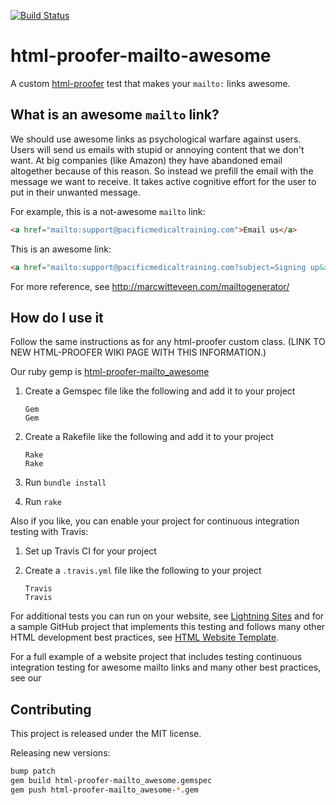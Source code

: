 [![Build Status](https://travis-ci.org/fulldecent/html-proofer-mailto-awesome.svg?branch=master)](https://travis-ci.org/fulldecent/html-proofer-mailto-awesome)

# html-proofer-mailto-awesome
A custom [html-proofer](https://github.com/gjtorikian/html-proofer) test that makes your `mailto:` links awesome.

## What is an awesome `mailto` link?

We should use awesome links as psychological warfare against users. Users will send us emails with stupid or annoying content that we don't want. At big companies (like Amazon) they have abandoned email altogether because of this reason. So instead we prefill the email with the message we want to receive. It takes active cognitive effort for the user to put in their unwanted message.

For example, this is a not-awesome `mailto` link:

```html
<a href="mailto:support@pacificmedicaltraining.com">Email us</a>
```

This is an awesome link:

```html
<a href="mailto:support@pacificmedicaltraining.com?subject=Signing up&amp;body=Hello,\nI'd like to sign up for your course, can you please send me more information.">Email us</a>
```

For more reference, see http://marcwitteveen.com/mailtogenerator/

## How do I use it

Follow the same instructions as for any html-proofer custom class. (LINK TO NEW HTML-PROOFER WIKI PAGE WITH THIS INFORMATION.)

Our ruby gemp is [html-proofer-mailto_awesome](https://rubygems.org/gems/html-proofer-mailto_awesome)

1. Create a Gemspec file like the following and add it to your project

       Gem
       Gem
       
2. Create a Rakefile like the following and add it to your project

       Rake
       Rake
       
3. Run `bundle install`

4. Run `rake`

Also if you like, you can enable your project for continuous integration testing with Travis:

1. Set up Travis CI for your project

2. Create a `.travis.yml` file like the following to your project

       Travis
       Travis
       
For additional tests you can run on your website, see [Lightning Sites](https://github.com/fulldecent/lightning-sites) and for a sample GitHub project that implements this testing and follows many other HTML development best practices, see [HTML Website Template](https://github.com/fulldecent/html-website-template).

For a full example of a website project that includes testing  continuous integration testing for awesome mailto links and many other best practices, see our 
       
## Contributing

This project is released under the MIT license.

Releasing new versions:

```sh
bump patch
gem build html-proofer-mailto_awesome.gemspec
gem push html-proofer-mailto_awesome-*.gem
```
